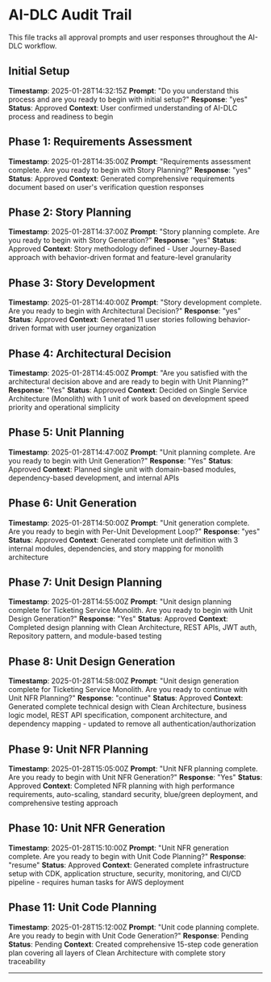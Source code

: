 # AI-DLC Audit Trail

This file tracks all approval prompts and user responses throughout the AI-DLC workflow.

## Initial Setup
**Timestamp**: 2025-01-28T14:32:15Z
**Prompt**: "Do you understand this process and are you ready to begin with initial setup?"
**Response**: "yes"
**Status**: Approved
**Context**: User confirmed understanding of AI-DLC process and readiness to begin

## Phase 1: Requirements Assessment
**Timestamp**: 2025-01-28T14:35:00Z
**Prompt**: "Requirements assessment complete. Are you ready to begin with Story Planning?"
**Response**: "yes"
**Status**: Approved
**Context**: Generated comprehensive requirements document based on user's verification question responses

## Phase 2: Story Planning
**Timestamp**: 2025-01-28T14:37:00Z
**Prompt**: "Story planning complete. Are you ready to begin with Story Generation?"
**Response**: "yes"
**Status**: Approved
**Context**: Story methodology defined - User Journey-Based approach with behavior-driven format and feature-level granularity

## Phase 3: Story Development
**Timestamp**: 2025-01-28T14:40:00Z
**Prompt**: "Story development complete. Are you ready to begin with Architectural Decision?"
**Response**: "yes"
**Status**: Approved
**Context**: Generated 11 user stories following behavior-driven format with user journey organization

## Phase 4: Architectural Decision
**Timestamp**: 2025-01-28T14:45:00Z
**Prompt**: "Are you satisfied with the architectural decision above and are ready to begin with Unit Planning?"
**Response**: "Yes"
**Status**: Approved
**Context**: Decided on Single Service Architecture (Monolith) with 1 unit of work based on development speed priority and operational simplicity

## Phase 5: Unit Planning
**Timestamp**: 2025-01-28T14:47:00Z
**Prompt**: "Unit planning complete. Are you ready to begin with Unit Generation?"
**Response**: "Yes"
**Status**: Approved
**Context**: Planned single unit with domain-based modules, dependency-based development, and internal APIs

## Phase 6: Unit Generation
**Timestamp**: 2025-01-28T14:50:00Z
**Prompt**: "Unit generation complete. Are you ready to begin with Per-Unit Development Loop?"
**Response**: "yes"
**Status**: Approved
**Context**: Generated complete unit definition with 3 internal modules, dependencies, and story mapping for monolith architecture

## Phase 7: Unit Design Planning
**Timestamp**: 2025-01-28T14:55:00Z
**Prompt**: "Unit design planning complete for Ticketing Service Monolith. Are you ready to begin with Unit Design Generation?"
**Response**: "Yes"
**Status**: Approved
**Context**: Completed design planning with Clean Architecture, REST APIs, JWT auth, Repository pattern, and module-based testing

## Phase 8: Unit Design Generation
**Timestamp**: 2025-01-28T14:58:00Z
**Prompt**: "Unit design generation complete for Ticketing Service Monolith. Are you ready to continue with Unit NFR Planning?"
**Response**: "continue"
**Status**: Approved
**Context**: Generated complete technical design with Clean Architecture, business logic model, REST API specification, component architecture, and dependency mapping - updated to remove all authentication/authorization

## Phase 9: Unit NFR Planning
**Timestamp**: 2025-01-28T15:05:00Z
**Prompt**: "Unit NFR planning complete. Are you ready to begin with Unit NFR Generation?"
**Response**: "Yes"
**Status**: Approved
**Context**: Completed NFR planning with high performance requirements, auto-scaling, standard security, blue/green deployment, and comprehensive testing approach

## Phase 10: Unit NFR Generation
**Timestamp**: 2025-01-28T15:10:00Z
**Prompt**: "Unit NFR generation complete. Are you ready to begin with Unit Code Planning?"
**Response**: "resume"
**Status**: Approved
**Context**: Generated complete infrastructure setup with CDK, application structure, security, monitoring, and CI/CD pipeline - requires human tasks for AWS deployment

## Phase 11: Unit Code Planning
**Timestamp**: 2025-01-28T15:12:00Z
**Prompt**: "Unit code planning complete. Are you ready to begin with Unit Code Generation?"
**Response**: Pending
**Status**: Pending
**Context**: Created comprehensive 15-step code generation plan covering all layers of Clean Architecture with complete story traceability

---
